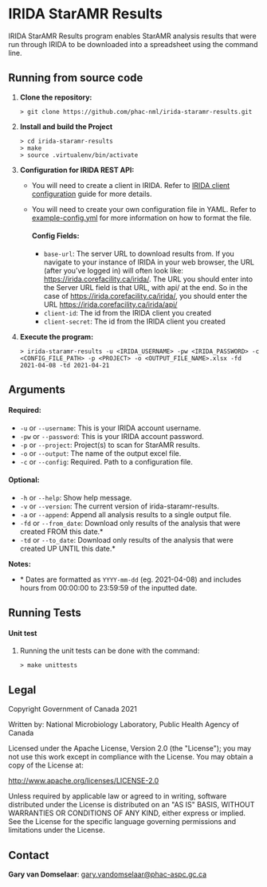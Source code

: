 # IRIDA StarAMR Results

IRIDA StarAMR Results program enables StarAMR analysis results that were run through IRIDA to be downloaded into a spreadsheet using the command line. 

## Running from source code

1. __Clone the repository:__
   ```
   > git clone https://github.com/phac-nml/irida-staramr-results.git
   ```

2. __Install and build the Project__
   ```
   > cd irida-staramr-results
   > make
   > source .virtualenv/bin/activate
   ```
  

3. __Configuration for IRIDA REST API:__
   - You will need to create a client in IRIDA. Refer to [IRIDA client configuration](https://irida.corefacility.ca/documentation/user/administrator/#managing-system-clients) guide for more details.
   - You will need to create your own configuration file in YAML. Refer to [example-config.yml](example-config.yml) for more information on how to format the file.
    
        #### Config Fields:
    
        - `base-url`: The server URL to download results from. If you navigate to your instance of IRIDA in your web browser, the URL (after you’ve logged in) will often look like: https://irida.corefacility.ca/irida/. The URL you should enter into the Server URL field is that URL, with api/ at the end. So in the case of https://irida.corefacility.ca/irida/, you should enter the URL https://irida.corefacility.ca/irida/api/
        - `client-id`: The id from the IRIDA client you created
        - `client-secret`: The id from the IRIDA client you created


4. __Execute the program:__
    ```
    > irida-staramr-results -u <IRIDA_USERNAME> -pw <IRIDA_PASSWORD> -c <CONFIG_FILE_PATH> -p <PROJECT> -o <OUTPUT_FILE_NAME>.xlsx -fd 2021-04-08 -td 2021-04-21
    ```

## Arguments

#### Required:
- `-u` or `--username`: This is your IRIDA account username.
- `-pw` or `--password`: This is your IRIDA account password.
- `-p` or `--project`: Project(s) to scan for StarAMR results.
- `-o` or `--output`: The name of the output excel file.
- `-c` or `--config`: Required. Path to a configuration file.

#### Optional:
- `-h` or `--help`: Show help message.
- `-v` or `--version`: The current version of irida-staramr-results.
- `-a` or `--append`: Append all analysis results to a single output file.
- `-fd` or `--from_date`: Download only results of the analysis that were created FROM this date.*
- `-td` or `--to_date`: Download only results of the analysis that were created UP UNTIL this date.*
    
__Notes:__ 
- \* Dates are formatted as `YYYY-mm-dd` (eg. 2021-04-08) and includes hours from 00:00:00 to 23:59:59 of the inputted date.

## Running Tests
#### Unit test
1. Running the unit tests can be done with the command:
    ```
    > make unittests
    ```


## Legal

Copyright Government of Canada 2021

Written by: National Microbiology Laboratory, Public Health Agency of Canada

Licensed under the Apache License, Version 2.0 (the "License"); you may not use
this work except in compliance with the License. You may obtain a copy of the
License at:

http://www.apache.org/licenses/LICENSE-2.0

Unless required by applicable law or agreed to in writing, software distributed
under the License is distributed on an "AS IS" BASIS, WITHOUT WARRANTIES OR
CONDITIONS OF ANY KIND, either express or implied. See the License for the
specific language governing permissions and limitations under the License.


## Contact

**Gary van Domselaar**: gary.vandomselaar@phac-aspc.gc.ca
